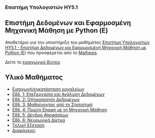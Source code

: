 ### Επιστήμη Υπολογιστών ΗΥ5.1
## Επιστήμη Δεδομένων και Εφαρμοσμένη Μηχανική Μάθηση με Python (Ε)
Αποθετήριο για την υποστήριξη του μαθήματος [Επιστήμη Υπολογιστών ΗΥ5.1 - Επιστήμη Δεδομένων και Εφαρμοσμένη Μηχανική Μάθηση με Python (Ε)](https://apps.mathesis.cup.gr/learning/course/course-v1:ComputerScience+CS5.1+25C) που προσφέρεται από το [Mathesis](https://apps.mathesis.cup.gr).

Δείτε το [εισαγωγικό βίντεο](https://youtu.be/66WhpjXFDPE).

## Υλικό Μαθήματος
- [Εισαγωγή/εγκατάσταση εργαλείων](/intro/)
- [Εβδ. 1: Επεξεργασία και Ανάλυση Δεδομένων](/week1/)
- [Εβδ. 2: Οπτικοποίηση Δεδομένων](/week2/)
- [Εβδ. 3: Μαθαίνοντας από τη Στατιστική](/week3/)
- [Εβδ. 4: Πρώτη Επαφή με τη Μηχανική Μάθηση](/week4/)
- [Εβδ. 5: Δένδρα Αποφάσεων](/week5/)
- [Εβδ. 6: Νευρωνικά Δίκτυα](/week6/)
- [Tελική Εξέταση](/finalExam/)
- [Διαφάνειες](/slides/README.md)

